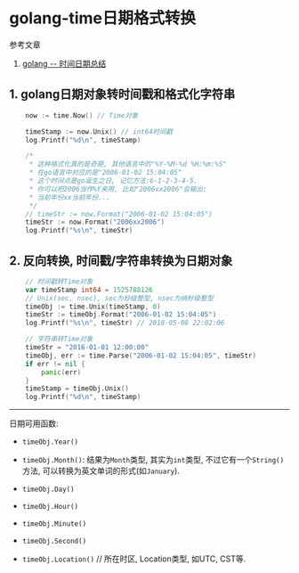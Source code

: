 # golang-time日期格式转换

参考文章

1. [golang -- 时间日期总结](https://studygolang.com/articles/669)

## 1. golang日期对象转时间戳和格式化字符串

```go
	now := time.Now() // Time对象

	timeStamp := now.Unix() // int64时间戳
	log.Printf("%d\n", timeStamp)

	/*
	 * 这种格式化真的是奇葩, 其他语言中的"%Y-%M-%d %H:%m:%S"
	 * 在go语言中对应的是"2006-01-02 15:04:05"
	 * 这个时间点是go诞生之日, 记忆方法:6-1-2-3-4-5.
	 * 你可以把2006当作%Y来用, 比如"2006xx2006"会输出:
	 * 当前年份xx当前年份...
	 */
	// timeStr := now.Format("2006-01-02 15:04:05")
	timeStr := now.Format("2006xx2006")
	log.Printf("%s\n", timeStr)
```

## 2. 反向转换, 时间戳/字符串转换为日期对象

```go
	// 时间戳转Time对象
	var timeStamp int64 = 1525788126
	// Unix(sec, nsec), sec为秒级整型, nsec为纳秒级整型
	timeObj := time.Unix(timeStamp, 0)
	timeStr := timeObj.Format("2006-01-02 15:04:05")
	log.Printf("%s\n", timeStr) // 2018-05-08 22:02:06

	// 字符串转Time对象
	timeStr = "2016-01-01 12:00:00"
	timeObj, err := time.Parse("2006-01-02 15:04:05", timeStr)
	if err != nil {
		panic(err)
	}
	timeStamp = timeObj.Unix()
	log.Printf("%d\n", timeStamp)
```

------

日期可用函数:

- `timeObj.Year()`

- `timeObj.Month()`: 结果为`Month`类型, 其实为`int`类型, 不过它有一个`String()`方法, 可以转换为英文单词的形式(如`January`).

- `timeObj.Day()`

- `timeObj.Hour()`

- `timeObj.Minute()`

- `timeObj.Second()`

- `timeObj.Location()` // 所在时区, Location类型, 如UTC, CST等.